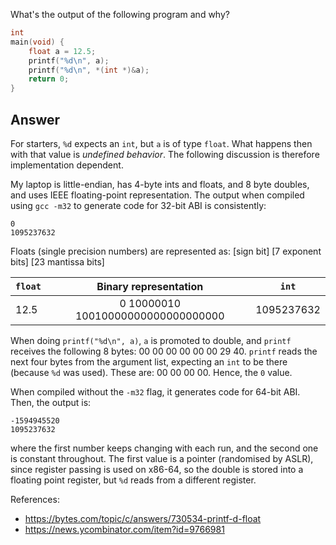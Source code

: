 What's the output of the following program and why?
```C
int
main(void) {
    float a = 12.5;
    printf("%d\n", a);
    printf("%d\n", *(int *)&a);
    return 0;
}
```

## Answer
For starters, `%d` expects an `int`, but `a` is of type `float`. What happens
then with that value is _undefined behavior_. The following discussion is
therefore implementation dependent.

My laptop is little-endian, has 4-byte ints and floats, and 8 byte doubles, and
uses IEEE floating-point representation. The output when compiled using `gcc
-m32` to generate code for 32-bit ABI is consistently:
```
0
1095237632
```
Floats (single precision numbers) are represented as: [sign bit] [7 exponent bits] [23 mantissa bits]

| `float `| Binary representation             | `int`      |
| --------|:---------------------------------:|:----------:|
| 12.5    | 0 10000010 10010000000000000000000| 1095237632 |

When doing `printf("%d\n", a)`, `a` is promoted to double, and `printf` receives
the following 8 bytes: 00 00 00 00 00 00 29 40. `printf` reads the next four
bytes from the argument list, expecting an `int` to be there (because `%d` was
used). These are: 00 00 00 00. Hence, the `0` value.

When compiled without the `-m32` flag, it generates code for 64-bit ABI. Then,
the output is:
```
-1594945520
1095237632
```
where the first number keeps changing with each run, and the second one is
constant throughout. The first value is a pointer (randomised by ASLR), since
register passing is used on x86-64, so the double is stored into a floating
point register, but `%d` reads from a different register.

References:
* https://bytes.com/topic/c/answers/730534-printf-d-float
* https://news.ycombinator.com/item?id=9766981
